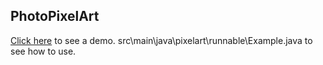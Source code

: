 ## PhotoPixelArt

[Click here](https://www.youtube.com/watch?v=6ux-RWMVofM) to see a demo.
src\main\java\pixelart\runnable\Example.java to see how to use.